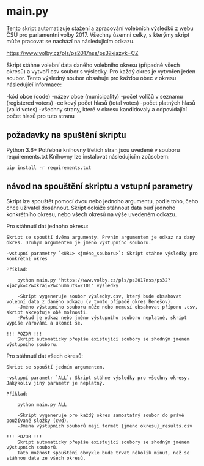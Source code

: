 # main.py

Tento skript automatizuje stažení a zpracování volebních výsledků z webu ČSÚ pro parlamentní volby 2017.
Všechny územní celky, s kterýmy skript může pracovat se nachází na následujícím odkazu.

https://www.volby.cz/pls/ps2017nss/ps3?xjazyk=CZ

Skript stáhne volební data daného volebního okresu (případně všech okresů) a vytvoří csv soubor s výsledky.
Pro každý okres je vytvořen jeden soubor. Tento výsledný soubor obsahuje pro každou obec v okresu následující informace:

-kód obce (code)
-název obce (municipality)
-počet voličů v seznamu (registered voters)
-celkový počet hlasů (total votes)
-počet platných hlasů (valid votes)
-všechny strany, které v okresu kandidovaly a odpovídající počet hlasů pro tuto stranu

## požadavky na spuštění skriptu

Python 3.6+
Potřebné knihovny třetích stran jsou uvedené v souboru requirements.txt
Knihovny lze instalovat následujícím způsobem:

    pip install -r requirements.txt
    

## návod na spouštění skriptu a vstupní parametry

Skript lze spouštět pomocí dvou nebo jednoho argumentu, podle toho, čeho chce uživatel dosáhnout.
Skript dokáže stáhnout data buď jednoho konkrétního okresu, nebo všech okresů na výše uvedeném odkazu.

Pro stáhnutí dat jednoho okresu:

    Skript se spouští dvěma argumenty. Prvním argumentem je odkaz na daný okres. Druhým argumentem je jméno výstupního souboru.

    -vstupní parametry `<URL> <jméno_souboru>`: Skript stáhne výsledky pro konkrétní okres

    Příklad:
    
        python main.py "https://www.volby.cz/pls/ps2017nss/ps32?xjazyk=CZ&xkraj=2&xnumnuts=2101" výsledky

        -Skript vygeneruje soubor výsledky.csv, který bude obsahovat volební data z daného odkazu (v tomto případě okres Benešov).
        -Jméno výstupního souboru může nebo nemusí obsahovat příponu .csv, skript akceptuje obě možnosti.
        -Pokud je odkaz nebo jméno výstupního souboru neplatné, skript vypíše varování a ukončí se.

    !!! POZOR !!!
        Skript automaticky přepíše existující soubory se shodným jménem výstupního souboru.

Pro stáhnutí dat všech okresů:

    Skript se spouští jedním argumentem.

    -vstupní parametr `ALL`: Skript stáhne výsledky pro všechny okresy. Jakýkoliv jiný parametr je neplatný.

    Příklad:

        python main.py ALL

        -Skript vygeneruje pro každý okres samostatný soubor do právě používané složky (cwd).
        -Jména výstupních souborů mají formát {jméno okresu}_results.csv
        
    !!! POZOR !!!
        Skript automaticky přepíše existující soubory se shodným jménem výstupních souborů.
        Tato možnost spouštění obvykle bude trvat několik minut, než se stáhnou data ze všech okresů.